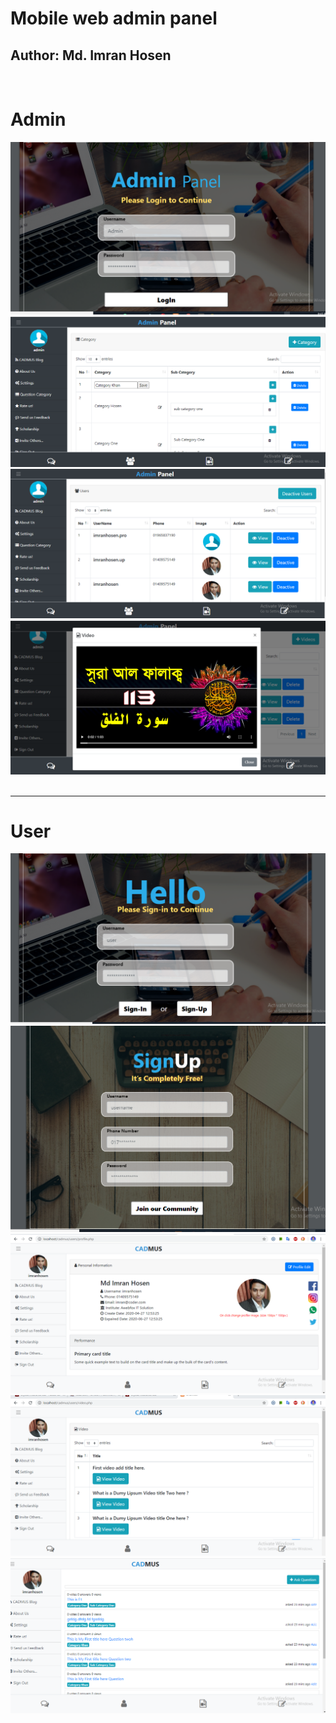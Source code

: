 # Mobile web admin panel
## Author: Md. Imran Hosen
<br>
<h1>Admin</h1>
<img src="Doc/admin login.png" />
<img src="Doc/a.png" />
<img src="Doc/b.png" />
<img src="Doc/c.png" />
<br><br>
<hr>
<h1>User</h1>
<img src="Doc/user logn.png" />
<img src="Doc/user signUp.png" />
<img src="Doc/user a.png" />
<img src="Doc/v.png" />
<img src="Doc/ask.png" />
